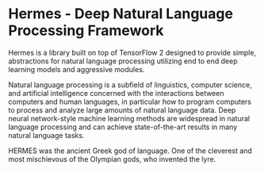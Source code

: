 # Hermes - Deep Natural Language Processing Framework
Hermes is a library built on top of TensorFlow 2 designed to provide simple, abstractions for natural language processing utilizing end to end deep learning models and aggressive modules.

Natural language processing is a subfield of linguistics, computer science, and artificial intelligence concerned with the interactions between computers and human languages, in particular how to program computers to process and analyze large amounts of natural language data. Deep neural network-style machine learning methods are widespread in natural language processing and can achieve state-of-the-art results in many natural language tasks. 

HERMES was the ancient Greek god of language. One of the cleverest and most mischievous of the Olympian gods, who invented the lyre.

